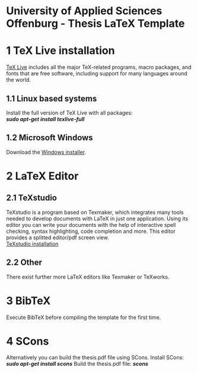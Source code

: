 # University of Applied Sciences Offenburg - Thesis LaTeX Template

# 1 TeX Live installation

[TeX Live](https://www.tug.org/texlive/) includes all the major TeX-related programs, macro packages, and fonts that are free software, including support for many languages around the world.

## 1.1 Linux based systems
Install the full version of TeX Live with all packages:  
***sudo apt-get install texlive-full***

## 1.2 Microsoft Windows
Download the [Windows installer](https://www.tug.org/texlive/).

# 2 LaTeX Editor

## 2.1 TeXstudio
TeXstudio is a program based on Texmaker, which integrates many tools needed to develop documents with LaTeX in just one application. Using its editor you can write your documents with the help of interactive spell checking, syntax highlighting, code completion and more. This editor provides a splitted editor/pdf screen view.  
[TeXstudio installation](https://apps.ubuntu.com/cat/applications/texstudio/)

## 2.2 Other
There exist further more LaTeX editors like Texmaker or TeXworks.

# 3 BibTeX

Execute BibTeX before compiling the template for the first time.

# 4 SCons

Alternatively you can build the thesis.pdf file using SCons.
Install SCons:
***sudo apt-get install scons***
Build the thesis.pdf file:
***scons***
